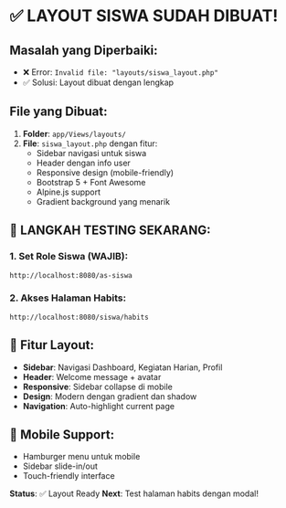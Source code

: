 # ✅ LAYOUT SISWA SUDAH DIBUAT!

## Masalah yang Diperbaiki:
- ❌ Error: `Invalid file: "layouts/siswa_layout.php"`
- ✅ Solusi: Layout dibuat dengan lengkap

## File yang Dibuat:
1. **Folder**: `app/Views/layouts/`
2. **File**: `siswa_layout.php` dengan fitur:
   - Sidebar navigasi untuk siswa
   - Header dengan info user
   - Responsive design (mobile-friendly)
   - Bootstrap 5 + Font Awesome
   - Alpine.js support
   - Gradient background yang menarik

## 🚀 LANGKAH TESTING SEKARANG:

### 1. Set Role Siswa (WAJIB):
```
http://localhost:8080/as-siswa
```

### 2. Akses Halaman Habits:
```
http://localhost:8080/siswa/habits
```

## 🎨 Fitur Layout:
- **Sidebar**: Navigasi Dashboard, Kegiatan Harian, Profil
- **Header**: Welcome message + avatar
- **Responsive**: Sidebar collapse di mobile
- **Design**: Modern dengan gradient dan shadow
- **Navigation**: Auto-highlight current page

## 📱 Mobile Support:
- Hamburger menu untuk mobile
- Sidebar slide-in/out
- Touch-friendly interface

**Status**: ✅ Layout Ready
**Next**: Test halaman habits dengan modal!
